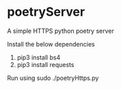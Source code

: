 # poetryServer
A simple HTTPS python poetry server

Install the below dependencies
1. pip3 install bs4
2. pip3 install requests

Run using sudo ./poetryHttps.py
